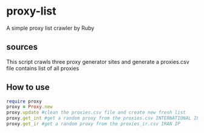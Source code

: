 # proxy-list  
A simple proxy list crawler by Ruby

## sources
This script crawls three proxy generator sites and generate a proxies.csv file contains list of all proxies  

## How to use  
```ruby
require proxy
proxy = Proxy.new
proxy.update #clean the proxies.csv file and create new fresh list
proxy.get_int #get a random proxy from the proxies.csv INTERNATIONAL IP
proxy.get_ir #get a random proxy from the proxies_ir.csv IRAN IP

```

